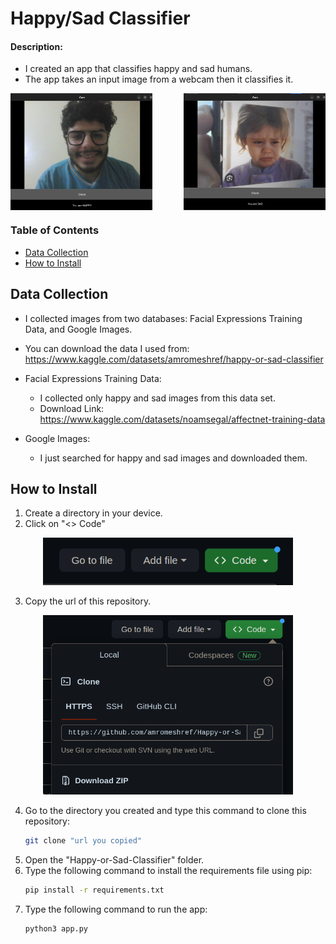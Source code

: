 # Happy/Sad Classifier


#### Description:

- I created an app that classifies happy and sad humans.
- The app takes an input image from a webcam then it classifies it.



<div style="display: flex; justify-content: space-between;">
    <img src="images/happy.png" width="45%">
    <img src="images/sad.png" width="45%">
</div>




### Table of Contents
- [Data Collection](#Data-Collection)
- [How to Install](#how-to-install)



## Data Collection

- I collected images from two databases: Facial Expressions Training Data, and Google Images.
- You can download the data I used from: https://www.kaggle.com/datasets/amromeshref/happy-or-sad-classifier

- Facial Expressions Training Data:
    - I collected only happy and sad images from this data set.
    - Download Link: https://www.kaggle.com/datasets/noamsegal/affectnet-training-data
- Google Images:
    - I just searched for happy and sad images and downloaded them.

## How to Install
1. Create a directory in your device.
2. Click on "<> Code"
   
<div align="center">
<img src= "images/code.png" style="width:400px;height:400;">
</div> 

3. Copy the url of this repository.
   
<div align="center">
<img src= "images/url.png" style="width:400px;height:400;">
</div> 

4. Go to the directory you created and type this command to clone this repository:
    ```bash
    git clone "url you copied"
    ```
5. Open the "Happy-or-Sad-Classifier" folder.
6.  Type the following command to install the requirements file using pip:
    ```bash
    pip install -r requirements.txt
    ```
7.  Type the following command to run the app:
    ```bash
    python3 app.py
    ```  
